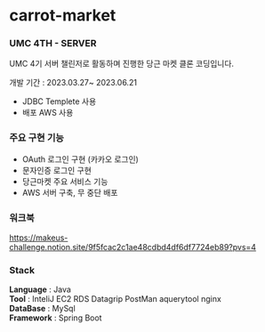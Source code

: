 # carrot-market

### UMC 4TH - SERVER
UMC 4기 서버 챌린저로 활동하며 진행한 당근 마켓 클론 코딩입니다.

개발 기간 : 2023.03.27~ 2023.06.21
- JDBC Templete 사용
- 배포 AWS 사용

### 주요 구현 기능
- OAuth 로그인 구현 (카카오 로그인)
- 문자인증 로그인 구현 
- 당근마켓 주요 서비스 기능 
- AWS 서버 구축, 무 중단 배포

### 워크북
https://makeus-challenge.notion.site/9f5fcac2c1ae48cdbd4df6df7724eb89?pvs=4

### Stack
**Language** : Java <br>
**Tool** : InteliJ EC2 RDS Datagrip PostMan aquerytool nginx <br>
**DataBase** : MySql <br>
**Framework** : Spring Boot <br>
